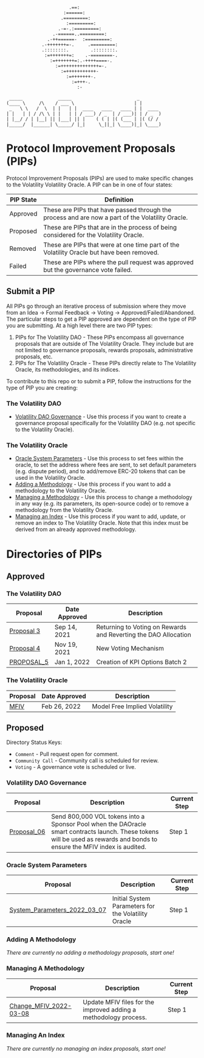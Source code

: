 ```                                       
                       .==:                    
                     :======:                  
                    .=========:                
                      :=========:              
                   .-=-.:=========:            
                 .-======..=========:          
               .-++======-  :=========:        
             .-+++++++=-.     .=========:      
             .::::::::.        .::::::::.      
              :=+++++++=:    .-========-.      
                :=+++++++=:.-++++====-.        
                  :=++++++++++++++=-.          
                    :=+++++++++++-             
                      :=+++++++-.              
                        :=+++-.                
                          :-                   
                                         
 _____             _____                        _        
(____ \     /\    / ___ \                      | |       
 _   \ \   /  \  | |   | |  ____   ____   ____ | |  ____ 
| |   | | / /\ \ | |   | | / ___) / _  | / ___)| | / _  )
| |__/ / | |__| || |___| || |    ( ( | |( (___ | |( (/ / 
|_____/  |______| \_____/ |_|     \_||_| \____)|_| \____)                
```

# Protocol Improvement Proposals (PIPs)

Protocol Improvement Proposals (PIPs) are used to make specific changes to the Volatility Volatility Oracle. A PIP can be in one of four states:

|PIP State| Definition|
|-------- |-----------|
|Approved | These are PIPs that have passed through the process and are now a part of the Volatility Oracle.|
|Proposed | These are PIPs that are in the process of being considered for the Volatility Oracle.|
|Removed  | These are PIPs that were at one time part of the Volatility Oracle but have been removed.|
|Failed   | These are PIPs where the pull request was approved but the governance vote failed.|


## Submit a PIP
All PIPs go through an iterative process of submission where they move from an Idea → Formal Feedback → Voting → Approved/Failed/Abandoned. The particular steps to get a PIP approved are dependent on the type of PIP you are submitting. At a high level there are two PIP types:
1. PIPs for The Volatility DAO -  These PIPs encompass all governance proposals that are outside of The Volatility Oracle. They include but are not limited to governance proposals, rewards proposals, administrative proposals, etc.
2. PIPs for The Volatility Oracle - These PIPs directly relate to The Volatility Oracle, its methodologies, and its indices.

To contribute to this repo or to submit a PIP, follow the instructions for the type of PIP you are creating:


### The Volatility DAO
- [Volatility DAO Governance](Proposed/Volatility_DAO_Governance/README.md) - Use this process if you want to create a governance proposal specifically for the Volatility DAO (e.g. not specific to the Volatility Oracle).

### The Volatility Oracle
- [Oracle System Parameters](Proposed/Oracle_System_Parameters/README.md) - Use this process to set fees within the oracle, to set the address where fees are sent, to set default parameters (e.g. dispute period), and to add/remove ERC-20 tokens that can be used in the Volatility Oracle.
- [Adding a Methodology](Proposed/Adding_A_Methodology/README.md) - Use this process if you want to add a methodology to the Volatility Oracle.
- [Managing a Methodology](Proposed/Managing_A_Methodology/README.md) - Use this process to change a methodology in any way (e.g. its parameters, its open-source code) or to remove a methodology from the Volatility Oracle.
- [Managing an Index](Proposed/Managing_An_Index/README.md) - Use this process if you want to add, update, or remove an index to The Volatility Oracle. Note that this index must be derived from an already approved methodology.

# Directories of PIPs

## Approved 

### The Volatility DAO
| Proposal | Date Approved | Description |
| --- | --- | --- | 
| [Proposal 3](https:&#x2F;&#x2F;github.com&#x2F;Volatility-DAO&#x2F;PIPS&#x2F;tree&#x2F;main&#x2F;Approved&#x2F;Governance_PIPs&#x2F;Proposal_03&#x2F;)| Sep 14, 2021 | Returning to Voting on Rewards and Reverting the DAO Allocation |
| [Proposal 4](https:&#x2F;&#x2F;github.com&#x2F;Volatility-DAO&#x2F;PIPS&#x2F;tree&#x2F;main&#x2F;Approved&#x2F;Governance_PIPs&#x2F;Proposal_04&#x2F;)| Nov 19, 2021 | New Voting Mechanism |
| [PROPOSAL_5](https:&#x2F;&#x2F;github.com&#x2F;Volatility-DAO&#x2F;PIPS&#x2F;tree&#x2F;main&#x2F;Approved&#x2F;Governance_PIPs&#x2F;Proposal_05&#x2F;)| Jan 1, 2022 | Creation of KPI Options Batch 2 |


### The Volatility Oracle
| Proposal | Date Approved | Description |
| --- | --- | --- | 
| [MFIV](https:&#x2F;&#x2F;github.com&#x2F;Volatility-DAO&#x2F;PIPS&#x2F;tree&#x2F;main&#x2F;Approved&#x2F;Volatility_Oracle_PIPs&#x2F;MFIV&#x2F;)| Feb 26, 2022 | Model Free Implied Volatility |

## Proposed

Directory Status Keys:
* `Comment` - Pull request open for comment.
* `Community Call` - Community call is scheduled for review.
* `Voting` - A governance vote is scheduled or live.

### Volatility DAO Governance
| Proposal | Description | Current Step |
| --- | --- | --- | 
| [Proposal_06](https:&#x2F;&#x2F;github.com&#x2F;Volatility-DAO&#x2F;PIPS&#x2F;tree&#x2F;Proposal_06&#x2F;Proposed&#x2F;Volatility_DAO_Governance&#x2F;Step_1&#x2F;Proposal_06&#x2F;)| Send 800,000 VOL tokens into a Sponsor Pool when the DAOracle smart contracts launch. These tokens will be used as rewards and bonds to ensure the MFIV index is audited. | Step 1 |

### Oracle System Parameters
| Proposal | Description | Current Step |
| --- | --- | --- | 
| [System_Parameters_2022_03_07](https:&#x2F;&#x2F;github.com&#x2F;Volatility-DAO&#x2F;PIPS&#x2F;tree&#x2F;System_Parameters_2022_03_07&#x2F;Proposed&#x2F;Oracle_System_Parameters&#x2F;Step_1&#x2F;System_Parameters_2022_03_07&#x2F;)| Initial System Parameters for the Volatility Oracle | Step 1 |

### Adding A Methodology
*There are currently no adding a methodology proposals, start one!*

### Managing A Methodology
| Proposal | Description | Current Step |
| --- | --- | --- | 
| [Change_MFIV_2022-03-08](https:&#x2F;&#x2F;github.com&#x2F;Volatility-DAO&#x2F;PIPS&#x2F;tree&#x2F;Managing_METHODOLOGY_2022_03_08&#x2F;Proposed&#x2F;Managing_A_Methodology&#x2F;Step_1&#x2F;Changing_MFIV_2022-03-08&#x2F;)| Update MFIV files for the improved adding a methodology process. | Step 1 |

### Managing An Index
*There are currently no managing an index proposals, start one!*

